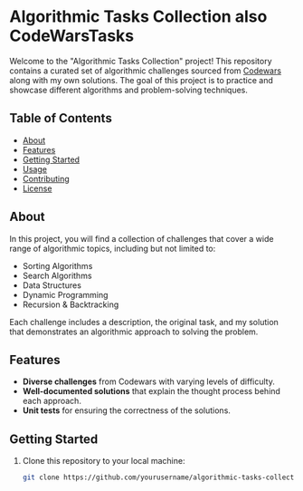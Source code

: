 # Algorithmic Tasks Collection  also CodeWarsTasks

Welcome to the "Algorithmic Tasks Collection" project! This repository contains a curated set of algorithmic challenges sourced from [Codewars](https://www.codewars.com/) along with my own solutions. The goal of this project is to practice and showcase different algorithms and problem-solving techniques.  

## Table of Contents  

- [About](#about)  
- [Features](#features)  
- [Getting Started](#getting-started)  
- [Usage](#usage)  
- [Contributing](#contributing)  
- [License](#license)  

## About  

In this project, you will find a collection of challenges that cover a wide range of algorithmic topics, including but not limited to:  

- Sorting Algorithms  
- Search Algorithms  
- Data Structures  
- Dynamic Programming  
- Recursion & Backtracking  

Each challenge includes a description, the original task, and my solution that demonstrates an algorithmic approach to solving the problem.   

## Features  

- **Diverse challenges** from Codewars with varying levels of difficulty.  
- **Well-documented solutions** that explain the thought process behind each approach.  
- **Unit tests** for ensuring the correctness of the solutions.  

## Getting Started  

1. Clone this repository to your local machine:  

   ```bash  
   git clone https://github.com/yourusername/algorithmic-tasks-collection.git  
